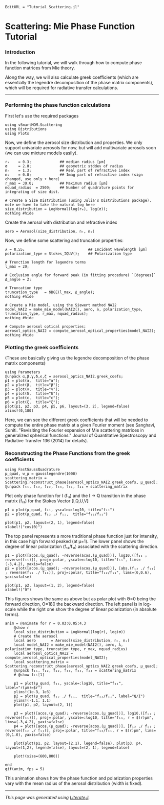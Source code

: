 ```@meta
EditURL = "Tutorial_Scattering.jl"
```

# Scattering: Mie Phase Function Tutorial

### Introduction
In the following tutorial, we will walk through how to compute phase function matrices from
Mie theory.

Along the way, we will also calculate greek coefficients (which are essentially the
legendre decomposition of the phase matrix components), which will be required for radiative
transfer calculations.

---

### Performing the phase function calculations

First let's use the required packages

````@example Tutorial_Scattering
using vSmartMOM.Scattering
using Distributions
using Plots
````

Now, we define the aerosol size distribution and properties. We only support univariate
aerosols for now, but will add multivariate aerosols soon (we can use mixture models easily).

````@example Tutorial_Scattering
rₘ    = 0.3;             ## median radius [μm]
σ     = 2.0;             ## geometric stddev of radius
nᵣ    = 1.3;             ## Real part of refractive index
nᵢ    = 0.0;             ## Imag part of refractive index (sign changed, use only + here)
r_max = 30.0;            ## Maximum radius [μm]
nquad_radius  = 2500;    ## Number of quadrature points for integrating of size dist.

# Create a Size Distribution (using Julia's Distributions package), note we have to take the natural log here
size_distribution = LogNormal(log(rₘ), log(σ));
nothing #hide
````

Create the aerosol with distribution and refractive index

````@example Tutorial_Scattering
aero = Aerosol(size_distribution, nᵣ, nᵢ)
````

Now, we define some scattering and truncation properties:

````@example Tutorial_Scattering
λ = 0.55;                             ## Incident wavelength [μm]
polarization_type = Stokes_IQUV();    ## Polarization type

# Trunction length for legendre terms
l_max = 20;

# Exclusion angle for forward peak (in fitting procedure) `[degrees]`
Δ_angle = 2;

# Truncation type
truncation_type   = δBGE(l_max, Δ_angle);
nothing #hide
````

````@example Tutorial_Scattering
# Create a Mie model, using the Siewert method NAI2
model_NAI2 = make_mie_model(NAI2(), aero, λ, polarization_type, truncation_type, r_max, nquad_radius);
nothing #hide
````

````@example Tutorial_Scattering
# Compute aerosol optical properties:
aerosol_optics_NAI2 = compute_aerosol_optical_properties(model_NAI2);
nothing #hide
````

### Plotting the greek coefficients
(These are basically giving us the legendre decomposition of the phase matrix components)

````@example Tutorial_Scattering
using Parameters
@unpack α,β,γ,δ,ϵ,ζ = aerosol_optics_NAI2.greek_coefs;
p1 = plot(α,  title="α");
p2 = plot(β,  title="β");
p3 = plot(γ,  title="γ");
p4 = plot(δ,  title="δ");
p5 = plot(ϵ,  title="ϵ");
p6 = plot(ζ,  title="ζ");
plot(p1, p2, p3, p4, p5, p6, layout=(3, 2), legend=false)
xlims!(0,100)
````

Here, we can see the different greek coefficients that will be needed to compute the entire phase matrix at a given Fourier moment (see Sanghavi, Suniti. "Revisiting the Fourier expansion of Mie scattering matrices in generalized spherical functions." Journal of Quantitative Spectroscopy and Radiative Transfer 136 (2014) for details).

### Reconstructing the Phase Functions from the greek coefficients

````@example Tutorial_Scattering
using FastGaussQuadrature
μ_quad, w_μ = gausslegendre(1000)
scattering_matrix = Scattering.reconstruct_phase(aerosol_optics_NAI2.greek_coefs, μ_quad);
@unpack f₁₁, f₁₂, f₂₂, f₃₃, f₃₄, f₄₄ = scattering_matrix
````

Plot only phase function for I (f₁₁) and the I -> Q transition in the phase matrix (f₁₂) for the Stokes Vector [I,Q,U,V]

````@example Tutorial_Scattering
p1 = plot(μ_quad, f₁₁, yscale=:log10, title="f₁₁")
p2 = plot(μ_quad, f₁₂ ./ f₁₁,  title="f₁₂/f₁₁")

plot(p1, p2, layout=(2, 1), legend=false)
xlabel!("cos(Θ)")
````

The top panel represents a more traditional phase function just for intensity, in this case high forward peaked (at μ=1).
The lower panel shows the degree of linear polarization (f₁₂/f₁₁) associated with the scattering direction.

````@example Tutorial_Scattering
p1 = plot([acos.(μ_quad); -reverse(acos.(μ_quad))], log10.([f₁₁ ; reverse(f₁₁)]), proj=:polar, yscale=:log10, title="f₁₁", lims=(-3,4.2), yaxis=false)
p2 = plot([acos.(μ_quad); -reverse(acos.(μ_quad))], [abs.(f₁₂ ./ f₁₁) ; reverse(f₁₂ ./ f₁₁)], proj=:polar, title="f₁₂/f₁₁", lims=(0,0.6), yaxis=false)

plot(p1, p2, layout=(1, 2), legend=false)
xlabel!("Θ")
````

This figures shows the same as above but as polar plot with Θ=0 being the forward direction, Θ=180 the backward direction. The left panel is in log-scale while the right one show the degree of linear polarization (in absolute terms).

````@example Tutorial_Scattering
anim = @animate for r = 0.03:0.05:4.3
    @show r
    local size_distribution = LogNormal(log(r), log(σ))
    # Create the aerosol
    local aero       = Aerosol(size_distribution, nᵣ, nᵢ)
    local model_NAI2 = make_mie_model(NAI2(), aero, λ, polarization_type, truncation_type, r_max, nquad_radius)
    local aerosol_optics_NAI2 = compute_aerosol_optical_properties(model_NAI2);
    local scattering_matrix = Scattering.reconstruct_phase(aerosol_optics_NAI2.greek_coefs, μ_quad);
    @unpack f₁₁, f₁₂, f₂₂, f₃₃, f₃₄, f₄₄ = scattering_matrix
    # @show f₁₁[1]

    p1 = plot(μ_quad, f₁₁, yscale=:log10, title="f₁₁", label="r(μm)=$r")
    ylims!(1e-3, 1e3)
    p2 = plot(μ_quad, f₁₂ ./ f₁₁,  title="f₁₂/f₁₁", label="Q/I")
    ylims!(-1.1, 1.1)
    plot(p1, p2, layout=(2, 1))

    p3 = plot([acos.(μ_quad); -reverse(acos.(μ_quad))], log10.([f₁₁ ; reverse(f₁₁)]), proj=:polar, yscale=:log10, title="f₁₁, r = $(r)μm", lims=(-3,4.2), yaxis=false)
    p4 = plot([acos.(μ_quad); -reverse(acos.(μ_quad))], [f₁₂ ./ f₁₁ ; reverse(f₁₂ ./ f₁₁)], proj=:polar, title="f₁₂/f₁₁, r = $(r)μm", lims=(0,1.0), yaxis=false)

    plot(plot(p1, p2, layout=(2,1), legend=false), plot(p3, p4, layout=(1,2), legend=false), layout=(2, 1), legend=false)

    plot!(size=(600,800))

end
gif(anim, fps = 5)
````

This animation shows how the phase function and polarization properties vary with the mean radius of the aerosol distribution (width is fixed).

---

*This page was generated using [Literate.jl](https://github.com/fredrikekre/Literate.jl).*

